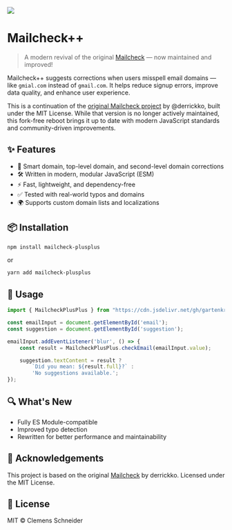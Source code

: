 [![](https://data.jsdelivr.com/v1/package/gh/gartenkralle/mailcheck-plus-plus/badge?style=rounded)](https://www.jsdelivr.com/package/gh/gartenkralle/mailcheck-plus-plus)

# Mailcheck++

> A modern revival of the original [Mailcheck](https://github.com/mailcheck/mailcheck) — now maintained and improved!

Mailcheck++ suggests corrections when users misspell email domains — like `gmial.com` instead of `gmail.com`. It helps reduce signup errors, improve data quality, and enhance user experience.

This is a continuation of the [original Mailcheck project](https://github.com/mailcheck/mailcheck) by @derrickko, built under the MIT License. While that version is no longer actively maintained, this fork-free reboot brings it up to date with modern JavaScript standards and community-driven improvements.

## ✨ Features

- 🧠 Smart domain, top-level domain, and second-level domain corrections
- 🛠️ Written in modern, modular JavaScript (ESM)
- ⚡ Fast, lightweight, and dependency-free
- ✅ Tested with real-world typos and domains
- 🌍 Supports custom domain lists and localizations

## 📦 Installation

```bash
npm install mailcheck-plusplus
```

or

```bash
yarn add mailcheck-plusplus
```

## 🔧 Usage

```js
import { MailcheckPlusPlus } from "https://cdn.jsdelivr.net/gh/gartenkralle/mailcheck-plus-plus@1.0.2/js/modules/mailcheck-plus-plus.js";

const emailInput = document.getElementById('email');
const suggestion = document.getElementById('suggestion');

emailInput.addEventListener('blur', () => {
    const result = MailcheckPlusPlus.checkEmail(emailInput.value);

    suggestion.textContent = result ? 
        `Did you mean: ${result.full}?` : 
        'No suggestions available.';
});
```

## 🔍 What's New

- Fully ES Module-compatible
- Improved typo detection
- Rewritten for better performance and maintainability

## 🙌 Acknowledgements

This project is based on the original [Mailcheck](https://github.com/mailcheck/mailcheck) by derrickko. Licensed under the MIT License.

## 📃 License

MIT © Clemens Schneider
